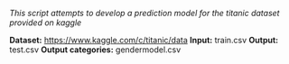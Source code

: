 _This script attempts to develop a prediction model for the titanic dataset provided on kaggle_

**Dataset:** https://www.kaggle.com/c/titanic/data
**Input:** train.csv 
**Output:** test.csv
**Output categories:** gendermodel.csv